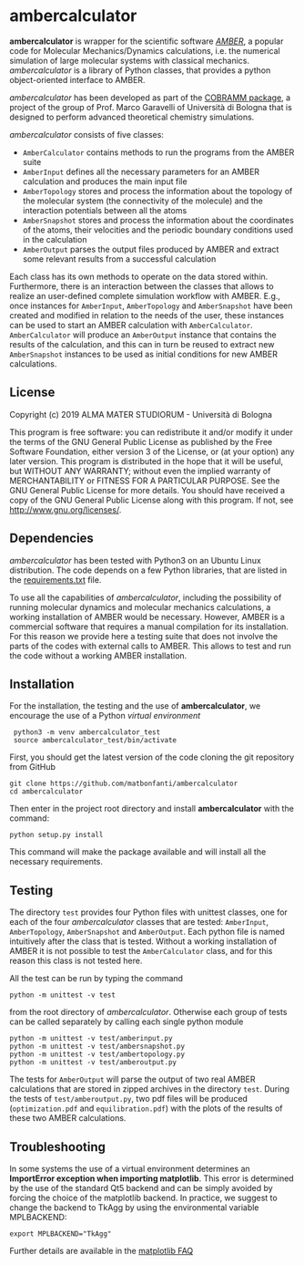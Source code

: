 # ambercalculator

**ambercalculator** is wrapper for the scientific software
[*AMBER*](http://ambermd.org/), a popular code for Molecular
Mechanics/Dynamics calculations, i.e. the numerical simulation of large
molecular systems with classical mechanics. *ambercalculator* is a library
of Python classes, that provides a python object-oriented interface to 
AMBER. 

*ambercalculator* has been developed as part of the 
[COBRAMM package](https://site.unibo.it/cobramm/en), a project
of the group of Prof. Marco Garavelli of Università di Bologna
that is designed to perform advanced theoretical chemistry simulations.

*ambercalculator* consists of five classes:
* `AmberCalculator` contains methods to
  run the programs from the AMBER suite
* `AmberInput` defines all the necessary parameters 
  for an AMBER calculation and produces the main input file
* `AmberTopology` stores and process the information
  about the topology of the molecular system (the connectivity of the
  molecule) and the interaction potentials between all the atoms 
* `AmberSnapshot` stores and process the information
  about the coordinates of the atoms, their velocities and the 
  periodic boundary conditions used in the calculation
* `AmberOutput` parses the output files produced
  by AMBER and extract some relevant results from a successful 
  calculation

Each class has its own methods to operate on the data stored within.
Furthermore, there is an interaction between the classes that allows
to realize an user-defined complete simulation workflow with AMBER.
E.g., once instances for `AmberInput`, `AmberTopology` and `AmberSnapshot`
have been created and modified in relation to the needs of the user, 
these instances can be used to start an AMBER calculation with
`AmberCalculator`. `AmberCalculator` will produce an `AmberOutput`
instance that contains the results of the calculation, and this can in turn
be reused to extract new `AmberSnapshot` instances to be used as 
initial conditions for new AMBER calculations.

## License

Copyright (c) 2019 ALMA MATER STUDIORUM - Università di Bologna

This program is free software: you can redistribute it and/or modify
it under the terms of the GNU General Public License as published by
the Free Software Foundation, either version 3 of the License, or
(at your option) any later version.
This program is distributed in the hope that it will be useful,
but WITHOUT ANY WARRANTY; without even the implied warranty of
MERCHANTABILITY or FITNESS FOR A PARTICULAR PURPOSE.  See the
GNU General Public License for more details.
You should have received a copy of the GNU General Public License
along with this program.  If not, see <http://www.gnu.org/licenses/>.


## Dependencies

*ambercalculator* has been tested with Python3 on an Ubuntu Linux 
distribution. The code depends on a few Python libraries, 
that are listed in the [requirements.txt](requirements.txt)
file. 

To use all the capabilities of *ambercalculator*, including the 
possibility of running molecular dynamics and molecular mechanics 
calculations, a working installation of AMBER would be necessary. 
However, AMBER is a commercial software that requires a 
manual compilation for its installation. 
For this reason we provide here a testing suite that 
does not involve the parts of the codes with external calls to AMBER.
This allows to test and run the code without a working 
AMBER installation.
 

## Installation

For the installation, the testing and the use of **ambercalculator**, we 
encourage the use of a Python *virtual environment*

     python3 -m venv ambercalculator_test
     source ambercalculator_test/bin/activate
     
First, you should get the latest version of the code
cloning the git repository from GitHub

    git clone https://github.com/matbonfanti/ambercalculator
    cd ambercalculator
    
Then enter in the project root directory and 
install **ambercalculator** with the command:

    python setup.py install
    
This command will make the package available and will
install all the necessary requirements.


## Testing

The directory `test` provides four Python files with unittest classes,
one for each of the four *ambercalculator* classes that are tested:
 `AmberInput`, `AmberTopology`, `AmberSnapshot` and `AmberOutput`. 
Each python file is named intuitively after the class that is tested.
Without a working installation of AMBER it is not possible to test
the `AmberCalculator` class, and for this reason this class is not
tested here.
 
All the test can be run by typing the command 

    python -m unittest -v test
    
from the root directory of *ambercalculator*.
Otherwise each group of tests can be called separately by 
calling each single python module

    python -m unittest -v test/amberinput.py
    python -m unittest -v test/ambersnapshot.py
    python -m unittest -v test/ambertopology.py
    python -m unittest -v test/amberoutput.py
    
The tests for `AmberOutput` will parse the output of 
two real AMBER calculations that are stored in zipped archives in the
directory `test`. During the tests of `test/amberoutput.py`, two
pdf files will be produced (`optimization.pdf` and `equilibration.pdf`) 
with the plots of the results of these two AMBER calculations. 


## Troubleshooting

In some systems the use of a virtual environment determines 
an **ImportError exception when importing matplotlib**.
This error is determined by the use of the standard Qt5 backend
and can be simply avoided by forcing the choice of 
the matplotlib backend. In practice, we suggest to change
the backend to TkAgg by using the environmental variable MPLBACKEND:

    export MPLBACKEND="TkAgg"

Further details are available in the 
[matplotlib FAQ](https://matplotlib.org/2.1.2/faq/virtualenv_faq.html)
